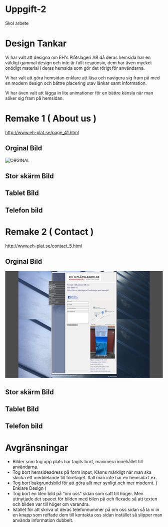 # Uppgift-2
 Skol arbete


# Design Tankar
Vi har valt att designa om EH's Plåtslageri AB då deras hemsida har en väldigt gammal design och inte är fullt responsiv, dem har även mycket onödigt material i deras hemsida som gör det rörigt för användarna. 

Vi har valt att göra hemsidan enklare att läsa och navigera sig fram på med en modern design och bättre placering utav länkar samt information. 

Vi har även valt att lägga in lite animationer för en bättre känsla när man söker sig fram på hemsidan. 


 # Remake 1 ( About us )

 http://www.eh-plat.se/page_41.html

 ## Orginal Bild
![ORGINAL](/ext/Fullscreen-About-O.png "This is a sample image.")

## Stor skärm Bild

## Tablet Bild

## Telefon bild

# Remake 2 ( Contact )

http://www.eh-plat.se/contact_5.html

## Orginal Bild
![ORGINAL](/ext/Fullscreen-CONTACT-O.png "This is a sample image.")
## Stor skärm Bild

## Tablet Bild

## Telefon bild



# Avgränsningar

* Bilder som tog upp plats har tagits bort, maximera innehållet till användarna.
* Tog bort hemsideadress på form input, Känns märkligt när man ska skicka ett meddelande till företaget. Ifall man inte har en hemsida t.ex.
* Tog bort bakgrundsbild för att göra allt mer synligt och mer modernt. ( Enklare Design )
* Tog bort en liten bild på "om oss" sidan som satt till höger. Men uttnytjade det spacet för bilden med bilen på och flexade så att texten och bilden var till höger om varandra.
* Istället för att skriva ut deras telefonnummer på om oss sidan så la vi in en knapp som reffade dem till kontakta oss sidan instället så slipper man använda information dubbelt.